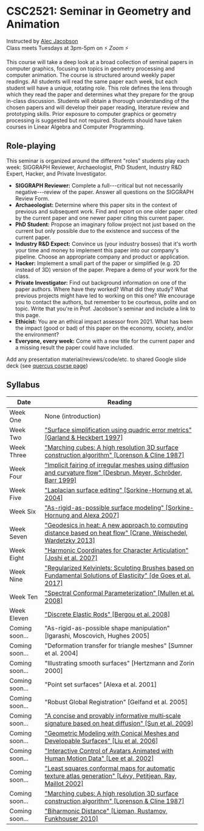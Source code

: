 # CSC2521: Seminar in Geometry and Animation

Instructed by [Alec Jacobson](http://www.cs.toronto.edu/~jacobson/)  
Class meets Tuesdays at 3pm-5pm on ⚡ _Zoom_ ⚡

This course will take a deep look at a broad collection of seminal papers in
computer graphics, focusing on topics in geometry processing and computer
animation. The course is structured around weekly paper readings. All students
will read the same paper each week, but each student will have a unique,
rotating role. This role defines the lens through which they read the paper and
determines what they prepare for the group in-class discussion. Students will
obtain a thorough understanding of the chosen papers and will develop their
paper reading, literature review and prototyping skills.  Prior exposure to
computer graphics or geometry processing is suggested but not required. Students
should have taken courses in Linear Algebra and Computer Programming.

## Role-playing

This seminar is organized around the different "roles" students play each week:
SIGGRAPH Reviewer, Archaeologist, PhD Student, Industry R&D Expert, Hacker, and
Private Investigator.

  - **SIGGRAPH Reviewer:** Complete a full---critical but not necessarily negative---review of the paper. Answer all questions on the SIGGRAPH Review Form.
  - **Archaeologist:** Determine where this paper sits in the context of previous and subsequent work. Find and report on one older paper cited by the current paper and one newer paper citing this current paper.
  - **PhD Student:** Propose an imaginary follow project not just based on the current but only possible due to the existence and success of the current paper.
  - **Industry R&D Expect:** Convince us (your industry bosses) that it's worth your time and money to implement this paper into our company's pipeline. Choose an appropriate company and product or application.
  - **Hacker:** Implement a small part of the paper or simplified (e.g. 2D instead of 3D) version of the paper. Prepare a demo of your work for the class.
  - **Private Investigator:** Find out background information on one of the paper authors. Where have they worked? What did they study? What previous projects might have led to working on this one? We encourage you to contact the authors, but remember to be courteous, polite and on topic. Write that you're in Prof. Jacobson's seminar and include a link to this page.
  - **Ethicist:** You are an ethical impact assessor from 2021. What has been the impact (good or bad) of this paper on the economy, society, and/or the environment?
  - **Everyone, every week:** Come with a new title for the current paper and a missing result the paper could have included.

Add any presentation material/reviews/code/etc. to shared Google slide deck (see [quercus course page](https://q.utoronto.ca/courses/177718/))

## Syllabus

| Date | Reading |
|------|-------|
| Week One | None (introduction) |
| Week Two | ["Surface simplification using quadric error metrics" [Garland & Heckbert 1997]](papers/garland1997.pdf) |
| Week Three | ["Marching cubes: A high resolution 3D surface construction algorithm" [Lorenson & Cline 1987]](papers/lorenson-and-cline-1987.pdf) |
| Week Four | ["Implicit fairing of irregular meshes using diffusion and curvature flow" [Desbrun, Meyer, Schröder, Barr 1999]](papers/desbrun1999.pdf) |
| Week Five | ["Laplacian surface editing" [Sorkine-Hornung et al. 2004]](papers/sorkine2004.pdf) |
| Week Six | ["As-rigid-as-possible surface modeling" [Sorkine-Hornung and Alexa 2007]](papers/sorkine2007.pdf) |
| Week Seven | ["Geodesics in heat: A new approach to computing distance based on heat flow" [Crane, Weischedel, Wardetzky 2013]](papers/crane2017.pdf) |
| Week Eight | ["Harmonic Coordinates for Character Articulation" [Joshi et al. 2007]](papers/a71-joshi.pdf) |
| Week Nine | ["Regularized Kelvinlets: Sculpting Brushes based on Fundamental Solutions of Elasticity" [de Goes et al. 2017]](papers/regularized_kelvinlets.pdf) |
| Week Ten | ["Spectral Conformal Parameterization" [Mullen et al. 2008]](papers/MTAD08.pdf) |
| Week Eleven | ["Discrete Elastic Rods" [Bergou et al. 2008]](papers/143-rods.pdf)
| Coming soon... | "As-rigid-as-possible shape manipulation" [Igarashi, Moscovich, Hughes 2005] |
| Coming soon... | "Deformation transfer for triangle meshes" [Sumner et al. 2004]
| Coming soon... | "Illustrating smooth surfaces" [Hertzmann and Zorin 2000]
| Coming soon... | "Point set surfaces" [Alexa et al. 2001]
| Coming soon... | "Robust Global Registration" [Gelfand et al. 2005]
| Coming soon... | ["A concise and provably informative multi‐scale signature based on heat diffusion" [Sun et al. 2009]](papers/multi-scale-signature.pdf)
| Coming soon... | ["Geometric Modeling with Conical Meshes and Developable Surfaces" [Liu et al. 2006]](papers/quadMesh_sig06.pdf)
| Coming soon... | ["Interactive Control of Avatars Animated with Human Motion Data" [Lee et al. 2002]](papers/avatar.pdf)
| Coming soon... | ["Least squares conformal maps for automatic texture atlas generation" [Lévy, Petitjean, Ray, Maillot 2002]](papers/levy2002.pdf) |
| Coming soon... | ["Marching cubes: A high resolution 3D surface construction algorithm" [Lorenson & Cline 1987]](papers/lorenson-and-cline-1987.pdf) |
| Coming soon...| ["Biharmonic Distance" [Lipman, Rustamov, Funkhouser 2010]](papers/lipman2010.pdf) |




